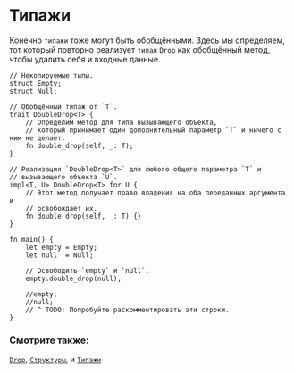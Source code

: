 # Типажи

Конечно `типажи` тоже могут быть обобщёнными. Здесь мы определяем, тот
который повторно реализует `типаж` `Drop` как обобщённый метод, чтобы
удалить себя и входные данные.

```rust,editable
// Некопируемые типы.
struct Empty;
struct Null;

// Обобщённый типаж от `T`.
trait DoubleDrop<T> {
    // Определим метод для типа вызывающего объекта,
    // который принимает один дополнительный параметр `T` и ничего с ним не делает.
    fn double_drop(self, _: T);
}

// Реализация `DoubleDrop<T>` для любого общего параметра `T` и
// вызывающего объекта `U`.
impl<T, U> DoubleDrop<T> for U {
    // Этот метод получает право владения на оба переданных аргумента и
    // освобождает их.
    fn double_drop(self, _: T) {}
}

fn main() {
    let empty = Empty;
    let null  = Null;

    // Освободить `empty` и `null`.
    empty.double_drop(null);

    //empty;
    //null;
    // ^ TODO: Попробуйте раскомментировать эти строки.
}
```

### Смотрите также:

[`Drop`][Drop], [`Структуры`][structs], и [`Типажи`][traits]


[Drop]: https://doc.rust-lang.org/std/ops/trait.Drop.html
[structs]: custom_types/structs.html
[traits]: trait.html
